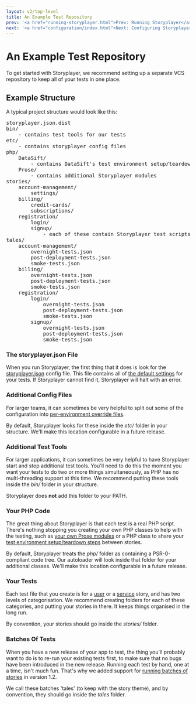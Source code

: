 ```yaml
---
layout: v2/top-level
title: An Example Test Repository
prev: '<a href="running-storyplayer.html">Prev: Running Storyplayer</a>'
next: '<a href="configuration/index.html">Next: Configuring Storyplayer</a>'
---
```


# An Example Test Repository

To get started with Storyplayer, we recommend setting up a separate VCS repository to keep all of your tests in one place.

## Example Structure

A typical project structure would look like this:

<pre>
storyplayer.json.dist
bin/
    - contains test tools for our tests
etc/
    - contains storyplayer config files
php/
    DataSift/
        - contains DataSift's test environment setup/teardown classes
    Prose/
        - contains additional Storyplayer modules
stories/
    account-management/
        settings/
    billing/
        credit-cards/
        subscriptions/
    registration/
        login/
        signup/
            - each of these contain Storyplayer test scripts
tales/
    account-management/
        overnight-tests.json
        post-deployment-tests.json
        smoke-tests.json
    billing/
        overnight-tests.json
        post-deployment-tests.json
        smoke-tests.json
    registration/
        login/
            overnight-tests.json
            post-deployment-tests.json
            smoke-tests.json
        signup/
            overnight-tests.json
            post-deployment-tests.json
            smoke-tests.json
</pre>

### The storyplayer.json File

When you run Storyplayer, the first thing that it does is look for the [storyplayer.json](configuration/storyplayer-json.html) config file.  This file contains all of [the default settings](configuration/app-settings.html) for your tests.  If Storyplayer cannot find it, Storyplayer will halt with an error.

### Additional Config Files

For larger teams, it can sometimes be very helpful to split out some of the configuration into [per-environment override files](configuration/environment-config.html).

By default, Storyplayer looks for these inside the _etc/_ folder in your structure.  We'll make this location configurable in a future release.

### Additional Test Tools

For larger applications, it can sometimes be very helpful to have Storyplayer start and stop additional test tools.  You'll need to do this the moment you want your tests to do two or more things simultaneously, as PHP has no multi-threading support at this time.  We recommend putting these tools inside the _bin/_ folder in your structure.

Storyplayer does __not__ add this folder to your PATH.

### Your PHP Code

The great thing about Storyplayer is that each test is a real PHP script.  There's nothing stopping you creating your own PHP classes to help with the testing, such as [your own Prose modules](prose/creating-prose-modules.html) or a PHP class to share your [test environment setup/teardown steps](stories/test-environment-setup-teardown.html) between stories.

By default, Storyplayer treats the _php/_ folder as containing a PSR-0-compliant code tree.  Our autoloader will look inside that folder for your additional classes.  We'll make this location configurable in a future release.

### Your Tests

Each test file that you create is for a [user](stories/user-stories.html) or a [service](stories/service-stories.html) story, and has two levels of categorisation.  We recommend creating folders for each of these categories, and putting your stories in there.  It keeps things organised in the long run.

By convention, your stories should go inside the _stories/_ folder.

### Batches Of Tests

When you have a new release of your app to test, the thing you'll probably want to do is to re-run your existing tests first, to make sure that no bugs have been introduced in the new release.  Running each test by hand, one at a time, isn't much fun.  That's why we added support for [running batches of stories](running-storyplayer.html#running_batches_of_stories) in version 1.2.

We call these batches 'tales' (to keep with the story theme), and by convention, they should go inside the _tales_ folder.